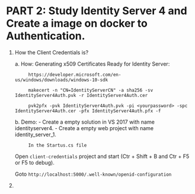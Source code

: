 # PART 2: Study Identity Server 4 and Create a image on docker to Authentication.

1. How the Client Credentials is?

    a. How:
        Generating x509 Certificates Ready for Identity Server:

            https://developer.microsoft.com/en-us/windows/downloads/windows-10-sdk

            makecert -n "CN=IdentityServerCN" -a sha256 -sv IdentityServer4Auth.pvk -r IdentityServer4Auth.cer

            pvk2pfx -pvk IdentityServer4Auth.pvk -pi <yourpassword> -spc IdentityServer4Auth.cer -pfx IdentityServer4Auth.pfx -f

    b. Demo:
        - Create a empty solution in VS 2017 with name identityserver4.
        - Create a empty web project with name identity_server_1.

            In the Startus.cs file 



    Open `client-credentials` project and start (Ctr + Shift + B and Ctr + F5 or F5 to debug). 

    Goto `http://localhost:5000/.well-known/openid-configuration`

    

2. 
